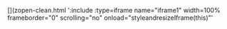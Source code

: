 <!-- Generated by /cicd/docupdate.sh -->
[](zopen-clean.html ':include :type=iframe name="iframe1" width=100% frameborder="0" scrolling="no" onload="styleandresizeIframe(this)"'
